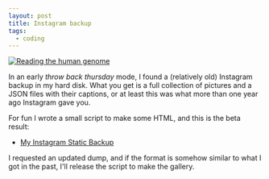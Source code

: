 ```yaml
---
layout: post
title: Instagram backup
tags:
  - coding
---
```


[![Reading the human genome](https://www.telatin.com/pics/photos/201503/telatin_genome.jpg)](https://www.telatin.com/pics/instagram/)

In an early *throw back thursday* mode, I found a (relatively old) Instagram backup in my hard disk.
What you get is a full collection of pictures and a JSON files with their captions, or at least this was what more than
one year ago Instagram gave you.

For fun I wrote a small script to make some HTML, and this is the beta result:

 * [My Instagram Static Backup](https://www.telatin.com/pics/instagram/)

I requested an updated dump, and if the format is somehow similar to what I got in the past, I'll release the script
to make the gallery.

